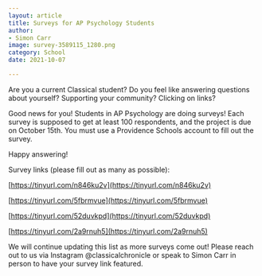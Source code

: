 ```yaml
---
layout: article
title: Surveys for AP Psychology Students
author:
- Simon Carr
image: survey-3589115_1280.png
category: School
date: 2021-10-07

---
```


Are you a current Classical student? Do you feel like answering questions about yourself? Supporting your community? Clicking on links?

Good news for you! Students in AP Psychology are doing surveys! Each survey is supposed to get at least 100 respondents, and the project is due on October 15th. You must use a Providence Schools account to fill out the survey.

Happy answering!

Survey links (please fill out as many as possible):

[https://tinyurl.com/n846ku2v](https://tinyurl.com/n846ku2v)

[https://tinyurl.com/5fbrmvue](https://tinyurl.com/5fbrmvue)

[https://tinyurl.com/52duvkpd](https://tinyurl.com/52duvkpd)

[https://tinyurl.com/2a9rnuh5](https://tinyurl.com/2a9rnuh5)

We will continue updating this list as more surveys come out! Please reach out to us via Instagram @classicalchronicle or speak to Simon Carr in person to have your survey link featured.


